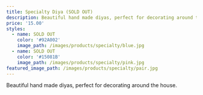 ```yaml
---
title: Specialty Diya (SOLD OUT)
description: Beautiful hand made diyas, perfect for decorating around the house.
price: '15.00'
styles:
  - name: SOLD OUT
    color: '#92A002'
    image_path: /images/products/specialty/blue.jpg
  - name: SOLD OUT
    color: '#15081B'
    image_path: /images/products/specialty/pink.jpg
featured_image_path: /images/products/specialty/pair.jpg
---
```


Beautiful hand made diyas, perfect for decorating around the house.
